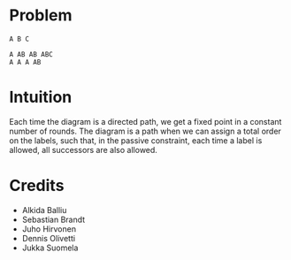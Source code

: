 # Problem

    A B C

    A AB AB ABC
    A A A AB

# Intuition

Each time the diagram is a directed path, we get a fixed point in a constant number of rounds.
The diagram is a path when we can assign a total order on the labels, such that, in the passive constraint, each time a label is allowed, all successors are also allowed.

# Credits

- Alkida Balliu
- Sebastian Brandt
- Juho Hirvonen
- Dennis Olivetti
- Jukka Suomela

